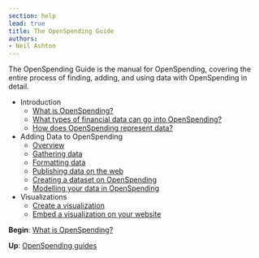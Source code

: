 ```yaml
---
section: help
lead: true
title: The OpenSpending Guide
authors:
- Neil Ashton
---
```

The OpenSpending Guide is the manual for OpenSpending, covering the entire process of finding, adding, and using data with OpenSpending in detail.

* Introduction
    * [What is OpenSpending?](./what-is-openspending)
    * [What types of financial data can go into OpenSpending?](./financial-data-types)
    * [How does OpenSpending represent data?](./data-model)
* Adding Data to OpenSpending
    * [Overview](./adding-data-overview)
    * [Gathering data](./gathering-data)
    * [Formatting data](./formatting-data)
    * [Publishing data on the web](./publishing-data)
    * [Creating a dataset on OpenSpending](./creating-dataset)
    * [Modelling your data in OpenSpending](./modelling-data)
* Visualizations
    * [Create a visualization](./create-viz)
    * [Embed a visualization on your website](./embed-viz)

**Begin**: [What is OpenSpending?](./what-is-openspending/)

**Up**: [OpenSpending guides](../)
